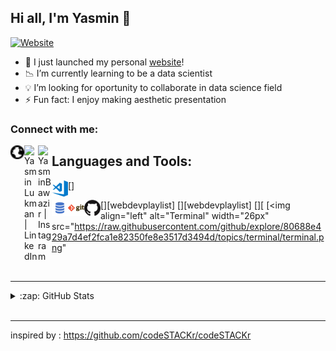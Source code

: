 ## Hi all, I'm Yasmin 👋

[![Website](https://img.shields.io/website?label=yasminlukman.netlify.app&style=for-the-badge&url=https%3A%2F%2Fcodestackr.com)](https://yasminlukman.netlify.app)

- 🔮 I just launched my personal [website]!
- 📉 I’m currently learning to be a data scientist
- 💡 I’m looking for oportunity to collaborate in data science field
- ⚡ Fun fact: I  enjoy making  aesthetic presentation

### Connect with me:

[<img align="left" alt="yasminlukman.netlify.app" width="22px" src="https://raw.githubusercontent.com/iconic/open-iconic/master/svg/globe.svg" />][website]
[<img align="left" alt="Yasmin Lukman | LinkedIn" width="22px" src="https://cdn.jsdelivr.net/npm/simple-icons@v3/icons/linkedin.svg" />][linkedin]
[<img align="left" alt="YasminBawazir | Instagram" width="22px" src="https://cdn.jsdelivr.net/npm/simple-icons@v3/icons/instagram.svg" />][instagram]

## Languages and Tools:

[<img align="left" alt="Visual Studio Code" width="26px" src="https://raw.githubusercontent.com/github/explore/80688e429a7d4ef2fca1e82350fe8e3517d3494d/topics/visual-studio-code/visual-studio-code.png" />]

[<img align="left" alt="SQL" width="26px" src="https://raw.githubusercontent.com/github/explore/80688e429a7d4ef2fca1e82350fe8e3517d3494d/topics/sql/sql.png" />][webdevplaylist]
[<img align="left" alt="Git" width="26px" src="https://raw.githubusercontent.com/github/explore/80688e429a7d4ef2fca1e82350fe8e3517d3494d/topics/git/git.png" />][webdevplaylist]
[<img align="left" alt="GitHub" width="26px" src="https://raw.githubusercontent.com/github/explore/78df643247d429f6cc873026c0622819ad797942/topics/github/github.png" />][
[<img align="left" alt="Terminal" width="26px" src="https://raw.githubusercontent.com/github/explore/80688e429a7d4ef2fca1e82350fe8e3517d3494d/topics/terminal/terminal.png" 

<br />

---

<details>
  <summary>:zap: GitHub Stats</summary>

  <img align="left" alt="codeSTACKr's GitHub Stats" src="https://github-readme-stats.codestackr.vercel.app/api?username=yazmin5&show_icons=true&hide_border=true" />

</details>

<br />

---
inspired by : https://github.com/codeSTACKr/codeSTACKr

[website]: https://yasminlukman.netlify.app
[instagram]: https://instagram.com/yasminbawazir
[linkedin]: https://www.linkedin.com/in/yasmin-lukman-cs-student/
